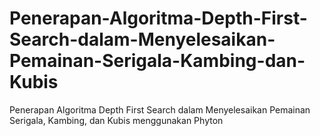 # Penerapan-Algoritma-Depth-First-Search-dalam-Menyelesaikan-Pemainan-Serigala-Kambing-dan-Kubis
Penerapan Algoritma Depth First Search dalam Menyelesaikan Pemainan Serigala, Kambing, dan Kubis menggunakan Phyton
